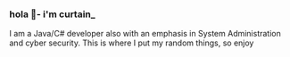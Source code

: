 ### hola 👋- i'm curtain_

I am a Java/C# developer also with an emphasis in System Administration and cyber security.
This is where I put my random things, so enjoy
